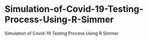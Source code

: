 # Simulation-of-Covid-19-Testing-Process-Using-R-Simmer
Simulation of Covid-19 Testing Process Using R Simmer
